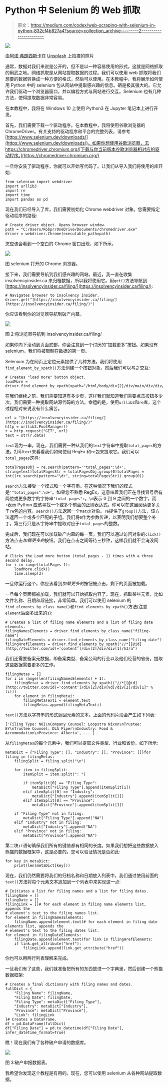 # Python 中 Selenium 的 Web 抓取

> 原文：<https://medium.com/codex/web-scraping-with-selenium-in-python-832cf4b827a4?source=collection_archive---------2----------------------->

![](img/47b6285bd5c1eed94fb4c5cef78f40a5.png)

由[阿诺·弗朗西斯卡](https://unsplash.com/@clark_fransa?utm_source=medium&utm_medium=referral)在 [Unsplash](https://unsplash.com?utm_source=medium&utm_medium=referral) 上拍摄的照片

通常，数据对我们来说是公开的，但不是以一种容易使用的形式。这就是网络抓取的用武之地。网络抓取是从网站提取数据的过程。我们可以使用 web 抓取将我们想要的数据转换成一种方便的格式，然后可以使用。在本教程中，我将展示如何使用 Python 中的 selenium 包从网站中提取感兴趣的信息。硒是极其强大的。它允许我们驱动一个浏览器窗口，并以编程方式与网站进行交互。Selenium 也有几种方法，使得提取数据非常容易。

在本教程中，我将在 Windows 10 上使用 Python3 在 Jupyter 笔记本上进行开发。

首先，我们需要下载一个驱动程序。在本教程中，我将使用谷歌浏览器的 ChromeDriver。有关支持的驱动程序和平台的完整列表，请参考[https://www.selenium.dev/downloads/](https://www.selenium.dev/downloads/)。如果你想使用谷歌浏览器，去 https://chromedriver.chromium.org/[下载与你当前版本谷歌浏览器相对应的驱动程序。](https://chromedriver.chromium.org/)

一旦你安装了驱动程序，你就可以开始写代码了。让我们从导入我们将使用的库开始:

```
from selenium import webdriver
import urllib3
import re
import time
import pandas as pd
```

现在我们已经导入了库，我们需要初始化 Chrome webdriver 对象。您需要指定驱动程序的路径:

```
# Create driver object. Opens browser window.
path = "C:/Users/Robpr/OneDrive/Documents/chromedriver.exe"
driver = webdriver.Chrome(executable_path=path)
```

您应该会看到一个空白的 Chrome 窗口出现，如下所示。

![](img/d4346a0bf6f61f57a788501131c56760.png)

图 selenium 打开的 Chrome 浏览器。

接下来，我们需要导航到我们感兴趣的网站。最近，我一直在收集 insolvencyinsider.ca 来归档数据，所以我将使用它。用`get()`方法导航到[https://insolvencyinsider.ca/filing/](https://insolvencyinsider.ca/filing/):

```
# Navigates browser to insolvency insider.
driver.get("[https://insolvencyinsider.ca/filing/](https://insolvencyinsider.ca/filing/)")
```

你应该看到你的浏览器导航到破产内幕。

![](img/23e1f7c6269daa616c4a53d1256d26ae.png)

图 2:将浏览器导航到 insolvencyinsider.ca/filing/

如果你向下滚动到页面底部，你会注意到一个讨厌的“加载更多”按钮。如果没有 selenium，我们将被限制在数据的第一页。

Selenium 为在网页上定位元素提供了几种方法。我们将使用`find_element_by_xpath()`方法创建一个按钮对象，然后我们可以与之交互:

```
# Creates "load more" button object.
loadMore = driver.find_element_by_xpath(xpath="/html/body/div[2]/div/main/div/div/div/button")
```

在我们继续之前，我们需要知道有多少页，这样我们就知道我们需要点击按钮多少次。我们需要一种提取网站源代码的方法。幸运的是，使用`urllib3`和`re`库，这个过程相对来说没有什么痛苦。

```
url = "[https://insolvencyinsider.ca/filing/](https://insolvencyinsider.ca/filing/)"
http = urllib3.PoolManager()
r = http.request("GET", url)
text = str(r.data)
```

`text`现为一串。现在，我们需要一种从我们的`text`字符串中提取`total_pages`的方法。打印`text`来看看我们如何使用 RegEx 和`re`包来提取它。我们可以`total_pages`这样:

```
totalPagesObj = re.search(pattern='"total_pages":\d+', string=text)totalPagesStr = totalPagesObj.group(0)totalPages = int((re.search(pattern="\d+", string=totalPagesStr)).group(0))
```

`search`方法接受一个模式和一个字符串。在这种情况下我们的模式是`'"total_pages":\d+'`。如果您不熟悉 RegEx，这意味着我们正在寻找冒号后有两位或更多数字的字符串`"total_pages":`。`\d`表示 0 到 9 之间的一个数字，而`+`表示 Python 应该寻找一个或多个前面的正则表达式。你可以在这里阅读更多关于`re`包[的内容](https://docs.python.org/3/library/re.html)。`search()`方法返回一个`Match`对象。`re`提供了`group()`方法，该方法返回一个或多个匹配的子组。我们将`0`作为参数传递，以表明我们想要整个补丁。第三行只是从字符串中提取对应于`total_pages`的整数。

完成后，我们现在可以加载破产内幕的每一页。我们可以通过访问对象的`click()`方法点击*加载更多的*按钮。我们在点击之间等待三秒钟，这样我们就不会淹没网站。

```
# Clicks the Load more button (total pages - 1) times with a three second delay.
for i in range(totalPages-1):
    loadMore.click()
    time.sleep(3)
```

一旦你运行这个，你应该看到*加载更多的*按钮被点击，剩下的页面被加载。

一旦每个页面都被加载，我们就可以开始抓取内容了。现在，抓取某些元素，比如文件名称、日期和超链接，非常简单。我们可以使用 selenium 的`find_elements_by_class_name()`和`find_elements_by_xpath()`方法(注意`element`后面多出来的`s`):

```
# Creates a list of filing name elements and a list of filing date elements.
filingNamesElements = driver.find_elements_by_class_name("filing-name")
filingDateElements = driver.find_elements_by_class_name("filing-date")
filingHrefElements = driver.find_elements_by_xpath("//*[[@id](http://twitter.com/id)='content']/div[2]/div/div[1]/h3/a")
```

我们还需要备案元数据，即备案类型、备案公司的行业以及他们经营的省份。提取这些数据需要更多的工作。

```
filingMetas = []
for i in range(len(filingNamesElements) + 1):
    filingMetai = driver.find_elements_by_xpath(("//*[[@id](http://twitter.com/id)='content']/div[2]/div[%d]/div[2]/div[1]" %(i)))
    for element in filingMetai:
        filingMetaTexti = element.text
        filingMetas.append(filingMetaTexti)
```

`text()`方法以字符串的形式返回元素的文本。上面的代码片段会产生如下列表:

```
['Filing Type: NOI\nCompany Counsel: Loopstra Nixon\nTrustee: EY\nTrustee Counsel: DLA Piper\nIndustry: Food & Accommodation\nProvince: Alberta', ... ]
```

从`filingMetas`的每个元素中，我们可以提取文件类型、行业和省份，如下所示:

```
metaDict = {"Filing Type": [], "Industry": [], "Province": []}for filing in filingMetas:
    filingSplit = filing.split("\n")

    for item in filingSplit:
        itemSplit = item.split(": ")

        if itemSplit[0] == "Filing Type":
            metaDict["Filing Type"].append(itemSplit[1])
        elif itemSplit[0] == "Industry":
            metaDict["Industry"].append(itemSplit[1])
        elif itemSplit[0] == "Province":
            metaDict["Province"].append(itemSplit[1])

    if "Filing Type" not in filing:
        metaDict["Filing Type"].append("NA")
    elif "Industry" not in filing:
        metaDict["Industry"].append("NA")
    elif "Province" not in filing:
        metaDict["Province"].append("NA")
```

第二块`if`语句确保我们所有的键值都有相同的长度。如果我们想把这些数据放入熊猫的数据框架中，这是必要的。您可以验证情况是否如此:

```
for key in metaDict:
    print(len(metaDict[key]))
```

现在，我们仍然需要将我们的归档名称和日期放入列表中。我们通过使用前面的`text()`方法将每个元素文本追加到一个列表中来实现这一点:

```
# Initiates a list for filing names and a list for filing dates.
filingName = []
filingDate = []
filingLink = []# for each element in filing name elements list, appends the
# element's text to the filing names list.
for element in filingNamesElements:
    filingName.append(element.text)# for each element in filing date elements list, appends the
# element's text to the filing dates list.
for element in filingDateElements:
    filingDate.append(element.text)for link in filingHrefElements:
    if link.get_attribute("href"):
        filingLink.append(link.get_attribute("href"))
```

你也可以用两行列表理解来完成。

一旦我们有了这些，我们就准备把所有的东西放进一个字典里，然后创建一个熊猫数据框架:

```
# Creates a final dictionary with filing names and dates.
fullDict = {
    "Filing Name": filingName,
    "Filing Date": filingDate, 
    "Filing Type": metaDict["Filing Type"],
    "Industry": metaDict["Industry"],
    "Province": metaDict["Province"],
    "Link": filingLink
}# Creates a DataFrame.
df = pd.DataFrame(fullDict)
df["Filing Date"] = pd.to_datetime(df["Filing Date"], infer_datetime_format=True)
```

瞧！现在我们有了各种破产申请的数据库。

![](img/b5e9a895189a9ac51e2bd38aeb93750c.png)

图 3:破产申报数据表。

我希望你发现这个教程是有用的。现在，您可以使用 selenium 从各种网站提取数据。